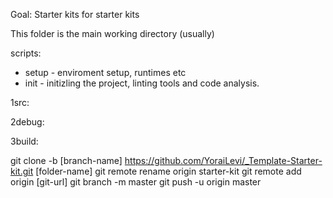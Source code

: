 Goal: Starter kits for starter kits

This folder is the main working directory (usually)

scripts:
* setup - enviroment setup, runtimes etc
* init - initizling the project, linting tools and code analysis.

1src:

2debug:

3build:


git clone -b [branch-name] https://github.com/YoraiLevi/_Template-Starter-kit.git [folder-name]
git remote rename origin starter-kit
git remote add origin [git-url]
git branch -m master
git push -u origin master